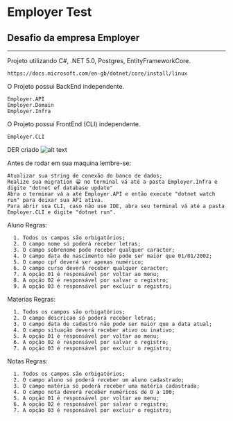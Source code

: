 # Employer Test

## Desafio da empresa Employer
------------------------------------------------------------

Projeto utilizando C#, .NET 5.0, Postgres, EntityFrameworkCore.

```
https://docs.microsoft.com/en-gb/dotnet/core/install/linux
```


O Projeto possui BackEnd independente.

```
Employer.API
Employer.Domain
Employer.Infra
```
O Projeto possui FrontEnd (CLI) independente.

```
Employer.CLI
```
DER criado
![alt text](https://i.imgur.com/TgzGjoe.png)

Antes de rodar em sua maquina lembre-se:

```
Atualizar sua string de conexão do banco de dados;
Realize sua migration 😀 no terminal vá até a pasta Employer.Infra e digite "dotnet ef database update"
Abra o terminar vá a até Employer.API e então execute "dotnet watch run" para deixar sua API ativa.
Para abrir sua CLI, caso não use IDE, abra seu terminal vá até a pasta Employer.CLI e digite "dotnet run".
```

Aluno Regras:
```
  1. Todos os campos são orbigatórios;
  2. O campo nome só poderá receber letras;
  3. O campo sobrenome pode receber qualquer caracter;
  4. O campo data de nascimento não pode ser maior que 01/01/2002;
  5. O campo cpf deverá ser apenas numérico;
  6. O campo curso deverá receber qualquer caracter;
  7. A opção 01 é responsável por voltar ao menu;
  8. A opção 02 é responsável por salvar o registro;
  9. A opção 03 é responsável por excluir o registro;
```

Materias Regras:
```
  1. Todos os campos são orbigatórios;
  2. O campo descricao só poderá receber letras;
  3. O campo data de cadastro não pode ser maior que a data atual;
  4. O campo situação deverá receber ativo ou inativo;
  5. A opção 01 é responsável por voltar ao menu;
  6. A opção 02 é responsável por salvar o registro;
  7. A opção 03 é responsável por excluir o registro;
```

Notas Regras:
```
  1. Todos os campos são orbigatórios;
  2. O campo aluno só poderá receber um aluno cadastrado;
  3. O campo matéria só poderá receber uma matéria cadastrada;
  4. O campo nota deverá receber numéricos de 0 a 100;
  5. A opção 01 é responsável por voltar ao menu;
  6. A opção 02 é responsável por salvar o registro;
  7. A opção 03 é responsável por excluir o registro;
```


